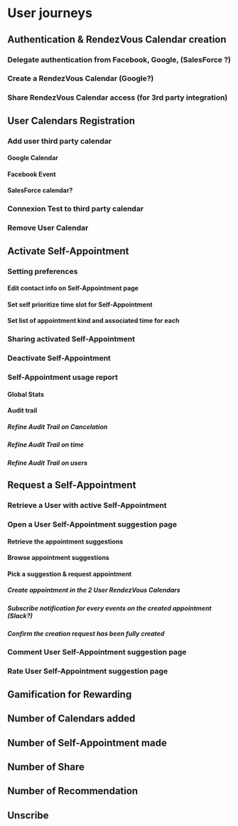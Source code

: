 # User journeys

## Authentication & RendezVous Calendar creation
### Delegate authentication from Facebook, Google, (SalesForce ?)
### Create a RendezVous Calendar (Google?)
### Share RendezVous Calendar access (for 3rd party integration)

## User Calendars Registration
### Add user third party calendar
#### Google Calendar
#### Facebook Event
#### SalesForce calendar?
### Connexion Test to third party calendar
### Remove User Calendar

## Activate Self-Appointment
### Setting preferences
#### Edit contact info on Self-Appointment page
#### Set self prioritize time slot for Self-Appointment
#### Set list of appointment kind and associated time for each
### Sharing activated Self-Appointment
### Deactivate Self-Appointment
### Self-Appointment usage report
#### Global Stats
#### Audit trail
##### Refine Audit Trail on Cancelation
##### Refine Audit Trail on time
##### Refine Audit Trail on users

## Request a Self-Appointment
### Retrieve a User with active Self-Appointment
### Open a User Self-Appointment suggestion page
#### Retrieve the appointment suggestions 
#### Browse appointment suggestions
#### Pick a suggestion & request appointment
##### Create appointment in the 2 User RendezVous Calendars
##### Subscribe notification for every events on the created appointment (Slack?)
##### Confirm the creation request has been fully created
### Comment User Self-Appointment suggestion page
### Rate User Self-Appointment suggestion page

## Gamification for Rewarding
## Number of Calendars added
## Number of Self-Appointment made
## Number of Share
## Number of Recommendation

## Unscribe